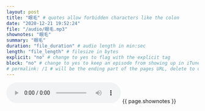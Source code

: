 ```yaml
---
layout: post
title: "眼毛" # quotes allow forbidden characters like the colon
date: "2020-12-21 19:52:24"
file: "/audio/眼毛.mp3"
shownotes: "眼毛"
summary: "眼毛"
duration: "file_duration" # audio length in min:sec
length: "file_length" # filesize in bytes
explicit: "no" # change to yes to flag with the explicit tag
block: "no" # change to yes to keep an episode from showing up in iTunes
# permalink: /1 # will be the ending part of the pages URL, delete to default to the title
---
```


<audio controls>
<source src="{{site.url}}{{site.baseurl}}{{ page.file }}" type="audio/x-mp3">
Your browser does not support the audio element.
</audio>
{{ page.shownotes }}
